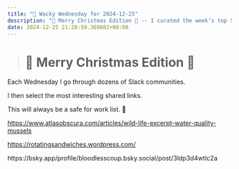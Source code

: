 ```yaml
---
title: "🤪 Wacky Wednesday for 2024-12-25"
description: "🎁 Merry Christmas Edition 🎁 -- I curated the week’s top Slack links, all safe for work—check them out!"
date: 2024-12-25 21:28:59.369802+00:00
---
```


<!-- buttondown-editor-mode: fancy --><blockquote><h1>🎁 Merry Christmas Edition 🎁</h1></blockquote><p>Each Wednesday I go through dozens of Slack communities.</p><p>I then select the most interesting shared links.</p><p>This will always be a safe for work list. 🙈</p><p><a target="_blank" rel="noopener noreferrer nofollow" href="https://www.atlasobscura.com/articles/wild-life-excerpt-water-quality-mussels">https://www.atlasobscura.com/articles/wild-life-excerpt-water-quality-mussels</a></p><p><a target="_blank" rel="noopener noreferrer nofollow" href="https://rotatingsandwiches.wordpress.com/">https://rotatingsandwiches.wordpress.com/</a></p><p>https://bsky.app/profile/bloodlesscoup.bsky.social/post/3ldp3d4wtlc2a</p><p></p>